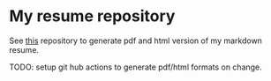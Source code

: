# My resume repository

See [this](https://github.com/mszep/pandoc_resume) repository to generate pdf and html version of my markdown resume.

TODO: setup git hub actions to generate pdf/html formats on change.
